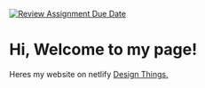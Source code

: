 [![Review Assignment Due Date](https://classroom.github.com/assets/deadline-readme-button-24ddc0f5d75046c5622901739e7c5dd533143b0c8e959d652212380cedb1ea36.svg)](https://classroom.github.com/a/DUj7T_Sj)

# Hi, Welcome to my page!

Heres my website on netlify [Design Things.](https://revou-module-2-david.netlify.app)
